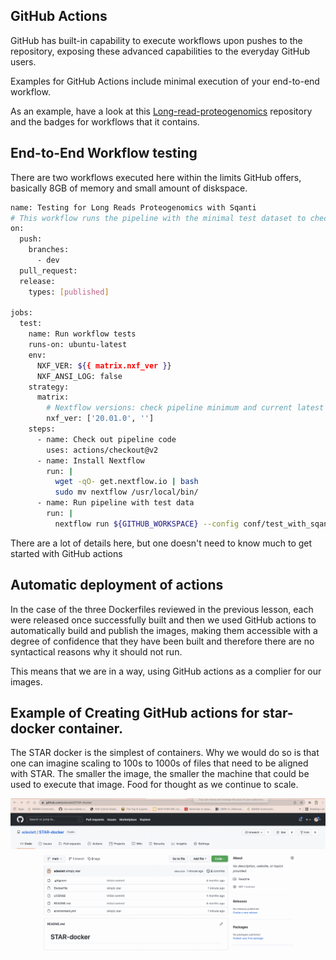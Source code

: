 ## GitHub Actions

GitHub has built-in capability to execute workflows upon pushes to the repository, exposing these advanced capabilities to the everyday GitHub users.

Examples for GitHub Actions include minimal execution of your end-to-end workflow.

As an example, have a look at this [Long-read-proteogenomics](https://github.com/sheynkman-lab/Long-Read-Proteogenomics) repository and the badges for workflows that it contains.

## End-to-End Workflow testing

There are two workflows executed here within the limits GitHub offers, basically 8GB of memory and small amount of diskspace.

```bash
name: Testing for Long Reads Proteogenomics with Sqanti
# This workflow runs the pipeline with the minimal test dataset to check that it completes without any syntax errors
on:
  push:
    branches:
      - dev
  pull_request:
  release:
    types: [published]

jobs:
  test:
    name: Run workflow tests
    runs-on: ubuntu-latest
    env:
      NXF_VER: ${{ matrix.nxf_ver }}
      NXF_ANSI_LOG: false
    strategy:
      matrix:
        # Nextflow versions: check pipeline minimum and current latest
        nxf_ver: ['20.01.0', '']
    steps:
      - name: Check out pipeline code
        uses: actions/checkout@v2
      - name: Install Nextflow
        run: |
          wget -qO- get.nextflow.io | bash
          sudo mv nextflow /usr/local/bin/
      - name: Run pipeline with test data
        run: |
          nextflow run ${GITHUB_WORKSPACE} --config conf/test_with_sqanti.config
```

There are a lot of details here, but one doesn't need to know much to get started with GitHub actions


## Automatic deployment of actions

In the case of the three Dockerfiles reviewed in the previous lesson, each were released once successfully built and then we used GitHub actions to automatically build and publish the images, making them accessible with a degree of confidence that they have been built and therefore there are no syntactical reasons why it should not run.

This means that we are in a way, using GitHub actions as a complier for our images.

## Example of Creating GitHub actions for star-docker container.

The STAR docker is the simplest of containers.  Why we would do so is that one can imagine scaling to 100s to 1000s of files that need to be aligned with STAR.  The smaller the image, the smaller the machine that could be used to execute that image.   Food for thought as we continue to scale.

<img src=https://github.com/ISCB-Academy/Elements-of-Style-Reproducible-Workflow-Creation-Maintenance-Tutorial/blob/main/assets/MakingGitHubActionsWithStar-Docker.gif width=650 align="left">
